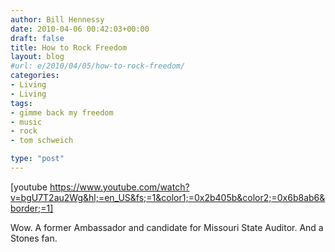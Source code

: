 ```yaml
---
author: Bill Hennessy
date: 2010-04-06 00:42:03+00:00
draft: false
title: How to Rock Freedom
layout: blog
#url: e/2010/04/05/how-to-rock-freedom/
categories:
- Living
- Living
tags:
- gimme back my freedom
- music
- rock
- tom schweich

type: "post"
---
```


[youtube https://www.youtube.com/watch?v=bgU7T2au2Wg&hl;=en_US&fs;=1&color1;=0x2b405b&color2;=0x6b8ab6&border;=1]  

 

Wow. A former Ambassador and candidate for Missouri State Auditor. And a Stones fan. 
